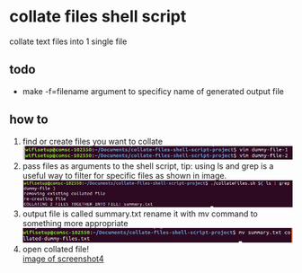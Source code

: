 # collate files shell script
collate text files into 1 single file

## todo
* make -f=filename argument to specificy name of generated output file

## how to
1. find or create files you want to collate
![image of screenshot1](./screenshot1.png)
2. pass files as arguments to the shell script, tip: using ls and grep is a useful way to filter for specific files as shown in image.
![image of screenshot2](./screenshot2.png)
3. output file is called summary.txt rename it with mv command to something more appropriate
![image of screenshot3](./screenshot3.png)
4. open collated file!  
[image of screenshot4](./screenshot4.png)
